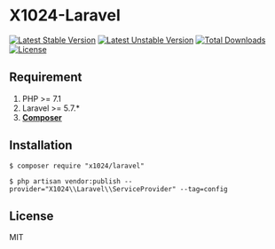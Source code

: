 
# X1024-Laravel


[![Latest Stable Version](https://poser.pugx.org/x1024/laravel/v/stable.svg)](https://packagist.org/packages/x1024/laravel) 
[![Latest Unstable Version](https://poser.pugx.org/x1024/laravel/v/unstable.svg)](https://packagist.org/packages/x1024/laravel)
[![Total Downloads](https://poser.pugx.org/x1024/laravel/downloads)](https://packagist.org/packages/x1024/laravel) 
[![License](https://poser.pugx.org/x1024/laravel/license)](https://packagist.org/packages/x1024/laravel) 


## Requirement

1. PHP >= 7.1
1. Laravel >= 5.7.* 
2. **[Composer](https://getcomposer.org/)**
## Installation

```shell
$ composer require "x1024/laravel"
```

```shell script
$ php artisan vendor:publish --provider="X1024\\Laravel\\ServiceProvider" --tag=config
```

## License

MIT